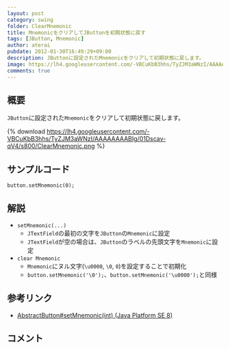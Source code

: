 ```yaml
---
layout: post
category: swing
folder: ClearMnemonic
title: MnemonicをクリアしてJButtonを初期状態に戻す
tags: [JButton, Mnemonic]
author: aterai
pubdate: 2012-01-30T16:49:29+09:00
description: JButtonに設定されたMnemonicをクリアして初期状態に戻します。
image: https://lh4.googleusercontent.com/-VBCuKbB3hhs/TyZJM3aWNzI/AAAAAAAABIg/01Dscav-qV4/s800/ClearMnemonic.png
comments: true
---
```

## 概要
`JButton`に設定された`Mnemonic`をクリアして初期状態に戻します。

{% download https://lh4.googleusercontent.com/-VBCuKbB3hhs/TyZJM3aWNzI/AAAAAAAABIg/01Dscav-qV4/s800/ClearMnemonic.png %}

## サンプルコード
<pre class="prettyprint"><code>button.setMnemonic(0);
</code></pre>

## 解説
- `setMnemonic(...)`
    - `JTextField`の最初の文字を`JButton`の`Mnemonic`に設定
    - `JTextField`が空の場合は、`JButton`のラベルの先頭文字を`Mnemonic`に設定
- `clear Mnemonic`
    - `Mnemonic`にヌル文字(`\u0000`, `\0`, `0`)を設定することで初期化
    - `button.setMnemonic('\0');`、`button.setMnemonic('\u0000');`と同様

<!-- dummy comment line for breaking list -->

## 参考リンク
- [AbstractButton#setMnemonic(int) (Java Platform SE 8)](https://docs.oracle.com/javase/jp/8/docs/api/javax/swing/AbstractButton.html#setMnemonic-int-)

<!-- dummy comment line for breaking list -->

## コメント
